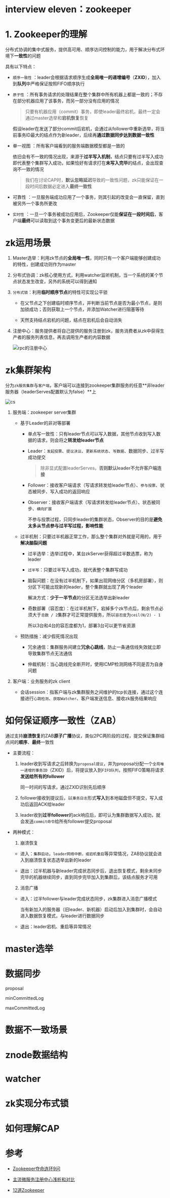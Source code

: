 # interview eleven：zookeeper

# **1. Zookeeper的理解**

分布式协调的集中式服务，提供高可用、顺序访问控制的能力，用于解决分布式环境下**一致性**的问题

具有以下特点：

- `顺序一致性` ：leader会根据请求顺序生成**全局唯一的递增编号**（**ZXID**），加入到**队列**中严格保证按照FIFO顺序执行

- `原子性` ：所有事务请求的处理结果在整个集群中所有机器上都是一致的；不存在部分机器应用了该事务，而另一部分没有应用的情况

    > 只要有机器应用（commit）事务，即使leader最终宕机，最终一定会通过master选举和**宕机恢复**恢复

    假设leader在发送了部分commit后宕机，会通过从follower中重新选举，将当前事务ID最大的结点作为新leader，后续再**通过数据同步达到数据一致性**

- 单一视图 ：所有客户端看到的服务端数据模型都是一致的

    依旧会有不一致的情况出现，来源于**过半写入机制**，结点只要有过半写入成功即代表整个集群写入成功，如果恰好有请求打在**未写入完毕**的结点，会出现查询不一致的情况

    > 我们在讨论CAP时，**默认忽略延迟**导致的一致性问题，zk只能保证在一段时间后数据必定进入**最终一致性**

- 可靠性 ：一旦服务端成功应用了一个事务，则其引起的改变会一直保留，直到被另外一个事务所更改

- `实时性` ：一旦一个事务被成功应用后，Zookeeper仅能**保证在一段时间后**，客户端**最终**可以读取到这个事务变更后的最新状态数据

# **zk运用场景**

1. Master选举：利用zk节点的**全局唯一性**，同时只有一个客户端能够创建成功的特性，创建成功则作为master

2. 分布式协调：zk核心使用方式，利用watcher监听机制，当一个系统的某个节点状态发生改变，另外的系统可以得到通知

3. `分布式锁`：利用**临时顺序节点**的特性可实现公平锁

    - 在父节点之下创建临时顺序节点，并判断当前节点是否为最小节点，是则加锁成功；否则获取上一个节点，并添加Watcher进行阻塞等待

    - 天然支持结点宕机的问题，结点在宕机后会自动消失

4. 注册中心：服务提供者将自己提供的服务注册到zk，服务消费者从zk中获得生产者的服务列表信息，再去调用生产者的内容数据

    ![rpc的注册中心](https://asea-cch.life/upload/2022/03/rpc%E7%9A%84%E6%B3%A8%E5%86%8C%E4%B8%AD%E5%BF%83-8887e890c8ab4b3981a167494bb12a33.png)

# **zk集群架构**

分为`zk服务集群`与`客户端`，客户端可以连接到zookeeper集群服务的任意**非leader服务器（leaderServes配置默认为false）**上

![cs](https://asea-cch.life/upload/2022/03/cs-6e61fcd2de08482ca04af1d9b2dfd7d7.jpg)

1. 服务端：zookeeper server集群

    - 基于Leader的非对等部署

        - 单点写一致性：只有leader节点可以写入数据，其他节点收到写入数据的请求，则会将之**转发给leader节点**

        - Leader：`发起投票`、`提议决议`、`更新系统状态`、`写数据`、数据同步、过半写成功提交

            > 除非显式配置leaderServes，**否则默认leader不允许客户端连接**

        - Follower：接收客户端请求（写请求转发给leader节点）、`参与投票`、状态被同步、写入成功的返回响应

        - Observer：接收客户端请求（写请求转发给leader节点）、状态被同步、`横向扩展`

            不参与投票过程，只同步leader的集群状态，Observer的目的是**避免太多从节点参与过半写过程，影响性能**
            
    - 过半机制：只要过半机器正常工作，那么整个集群对外就是可用的，用于**解决脑裂问题**

        - 过半选举：选举过程中，某台zkServer获得超过半数选票，称为leader

        - `过半写`：只要过半写入成功，就代表整个集群写成功

        - 脑裂问题：在没有过半机制下，如果出现网络分区（多机房部署），则分区下可能出现新的leader，整个集群就出现了两个leader

            解决方式：**少于一半节点**的分区无法选举出新leader

        - 奇数部署（容忍度）：在过半机制下，宕掉多个zk节点后，剩余节点必须大于`总数 / 2`集群才可正常提供服务，所以`容忍度`为`ceil(N/2) - 1`

            所以3台和4台的容忍度都为1，部署3台可以更节省资源

    - 预防措施：减少假死情况出现

        - 冗余通信：集群服务间建立**冗余心跳线**，防止一条通信线失效就立即导致集群节点无法通信

        - 仲裁机制：当心跳线完全断开时，使用ICMP检测网络不同是否为自身问题

2. 客户端：业务服务的zk client

    - 会话session：指客户端与zk集群服务之间维护的tcp长连接，通过这个连接进行`心跳检测`、`获取Watcher`、客户端发送信息、接收zk服务结果响应

# **如何保证顺序一致性（ZAB）**

通过支持**崩溃恢复**的ZAB**原子广播**协议，类似2PC两阶段的过程，提交保证集群结点间的**顺序**、**最终**一致性

- 主要流程：

    1. leader收到写请求之后转换为`proposal提议`，并为proposal分配一个`全局唯一递增的事务ID`（ZXID）后，将提议放入到`FIFO队列`，按照FIFO策略将请求**发送给所有的follower**

        同一时间的写请求，通过ZXID识别先后顺序

    2. follower接收到提议后，以`事务日志`形式**写入**到本地磁盘但不提交，写入成功后返回ACK给leader

    3. leader收到**过半follower**的ack响应后，即可认为集群数据写入成功，就会发送`commit命令`给所有follower提交proposal

- 两种模式：

    1. 崩溃恢复
    
    - 进入：`集群启动`，`leader网络中断，或宕机重启`等异常情况，ZAB协议就会进入到崩溃恢复状态选举出新的leader

    - 退出：过半机器与新leader完成状态同步后，退出恢复模式，剩余未同步完毕的机器继续同步，直到同步完毕加入到集群后，该结点服务才可用

    2. 消息广播

    - 进入：过半follower与leader完成状态同步，zk集群进入消息广播模式

        当有新加入的服务器（旧leader、新机器）启动后加入到集群时，会自动进入数据恢复模式，与leader进行数据同步

    - 退出：leader宕机、重启等异常情况

# **master选举**

# **数据同步**

proposal

minCommittedLog

maxCommittedLog

# **数据不一致场景**

# **znode数据结构**

# **watcher**

# **zk实现分布式锁**

# **如何理解CAP**

# 参考
- [Zookeeper夺命连环9问](https://mp.weixin.qq.com/s?__biz=MzkzNTEwOTAxMA==&mid=2247488995&idx=1&sn=990d099cd9724931da9a414da549d093&chksm=c2b25d1ef5c5d40821fe69e42fadb96312c02654ffb921cddc9801c8ab3c4f4d3e5cae2b0b9c&token=982147105&lang=zh_CN&scene=21#wechat_redirect)

- [主流微服务注册中心浅析和对比](https://my.oschina.net/yunqi/blog/3040280)

- [12道Zookeeper](https://zhuanlan.zhihu.com/p/418125310)